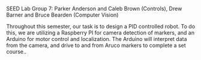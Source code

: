 SEED Lab Group 7: Parker Anderson and Caleb Brown (Controls), Drew Barner and Bruce Bearden (Computer Vision)


Throughout this semester, our task is to design a PID controlled robot. To do this, we are utilizing a Raspberry PI for camera detection of markers, and an Arduino for motor control and localization. The Arduino will interpret data from the camera, and drive to and from Aruco markers to complete a set course..
